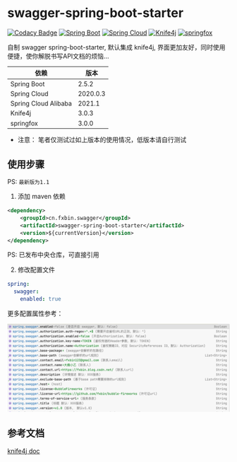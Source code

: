 # swagger-spring-boot-starter
[![Codacy Badge](https://api.codacy.com/project/badge/Grade/63f51f8ee55f42bd8284c1c04e2b6f7d)](https://app.codacy.com/manual/fxbin/swagger-spring-boot-starter?utm_source=github.com&utm_medium=referral&utm_content=fxbin/swagger-spring-boot-starter&utm_campaign=Badge_Grade_Settings)
[![Spring Boot](https://img.shields.io/badge/SpringBoot-2.5.3-brightgreen.svg)](https://github.com/spring-projects/spring-boot)
[![Spring Cloud](https://img.shields.io/badge/SpringCloud-2020.0.3-brightgreen.svg)](https://github.com/spring-cloud)
[![Knife4j](https://img.shields.io/badge/Knife4j-3.0.3-brightgreen.svg)](https://gitee.com/xiaoym/knife4j)
[![springfox](https://img.shields.io/badge/springfox-3.0.3-brightgreen.svg)](https://github.com/springfox/springfox)



自制 swagger spring-boot-starter, 默认集成 knife4j, 界面更加友好，同时使用便捷，使你解脱书写API文档的烦恼...



| 依赖 | 版本 |
---|---
| Spring Boot |  2.5.2 |
| Spring Cloud |  2020.0.3 | 
| Spring Cloud Alibaba |  2021.1 |
| Knife4j | 3.0.3 |  
| springfox | 3.0.0 |  

* 注意： 笔者仅测试过如上版本的使用情况，低版本请自行测试

## 使用步骤

PS: `最新版为1.1`

1. 添加 maven 依赖
```xml
<dependency>
    <groupId>cn.fxbin.swagger</groupId>
    <artifactId>swagger-spring-boot-starter</artifactId>
    <version>${currentVersion}</version>
</dependency>
```
PS: 已发布中央仓库，可直接引用

2. 修改配置文件

```yaml
spring:
  swagger:
    enabled: true
```

更多配置属性参考：

![配置属性](doc/swagger%20配置属性.png)


## 参考文档
[knife4j doc](https://doc.xiaominfo.com/knife4j/)
